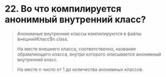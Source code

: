 # 22. Во что компилируется анонимный внутренний класс?

> Анонимные внутренние классы компилируются в файлы внешнийКласс$n.class. 
> 
> На месте внешнего класса, соответственно, название обрамляющего класса, внутри которого описывается анонимный внутренний класс. 
>
> На месте n число от 1 до количества анонимных классов.